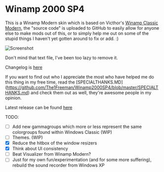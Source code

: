 # Winamp 2000 SP4
This is a Winamp Modern skin which is based on Victhor's [Winamp Classic Modern](https://www.deviantart.com/victhor/art/Winamp-Classic-Modern-by-Victhor-805797724), the "source code" is uploaded to GitHub to easily allow for anyone else to make mods out of this, or to simply help me out on some of the stupid things I haven't yet gotten around to fix or add. :)

![Screenshot](https://github.com/The1Freeman/Winamp2000SP4/blob/master/screenshot.png?raw=true)

Don't mind that text file, I've been too lazy to remove it.

Changelog is [here](https://github.com/The1Freeman/Winamp2000SP4/blob/master/CHANGELOG.md)

If you want to find out who I appreciate the most who have helped me do this thing in my free time, read the [SPECIALTHANKS.MD]
(https://github.com/The1Freeman/Winamp2000SP4/blob/master/SPECIALTHANKS.md) and check them out as well, they're awesome people in my opinion.

Latest release can be found [here](https://github.com/The1Freeman/Winamp2000SP4/releases)

TODO:

 - [ ] Add new gammagroups which more or less represent the same colorgroups found within Windows Classic (WIP)
 - [ ] Themes. (WIP)
 - [x] Reduce the hitbox of the window resizers
 - [x] Think about UI consistency
 - [ ] Beat Visualizer from Winamp Modern?
 - [ ] Just for my own fun/experimentation (and for some more suffering), rebuild the sound recorder from Windows XP
